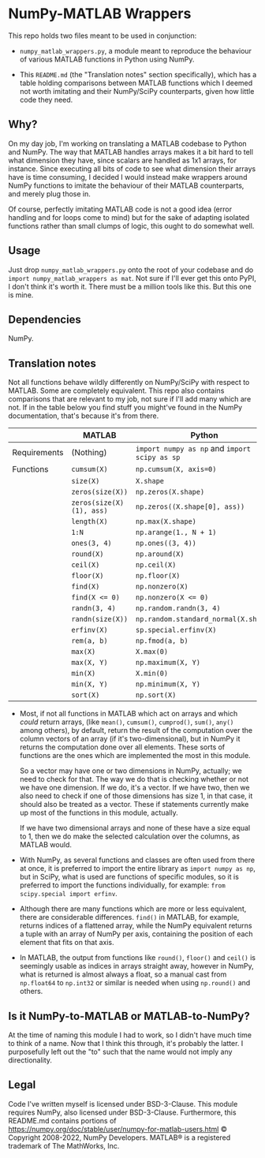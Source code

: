 # NumPy-MATLAB Wrappers
This repo holds two files meant to be used in conjunction:

- `numpy_matlab_wrappers.py`, a module meant to reproduce the behaviour of
  various MATLAB functions in Python using NumPy.

- This `README.md` (the "Translation notes" section specifically), which has
  a table holding comparisons between MATLAB functions which I deemed not worth
  imitating and their NumPy/SciPy counterparts, given how little code they
  need. 

## Why?
On my day job, I'm working on translating a MATLAB codebase to Python and
NumPy. The way that MATLAB handles arrays makes it a bit hard to tell what
dimension they have, since scalars are handled as 1x1 arrays, for instance.
Since executing all bits of code to see what dimension their arrays have is
time consuming, I decided I would instead make wrappers around NumPy functions
to imitate the behaviour of their MATLAB counterparts, and merely plug those
in.

Of course, perfectly imitating MATLAB code is not a good idea (error
handling and for loops come to mind) but for the sake of adapting isolated
functions rather than small clumps of logic, this ought to do somewhat well.

## Usage
Just drop `numpy_matlab_wrappers.py` onto the root of your codebase and do
`import numpy_matlab_wrappers as mat`. Not sure if I'll ever get this onto
PyPI, I don't think it's worth it. There must be a million tools like this.
But this one is mine.

## Dependencies
NumPy.

## Translation notes
Not all functions behave wildly differently on NumPy/SciPy with respect to
MATLAB. Some are completely equivalent. This repo also contains comparisons
that are relevant to my job, not sure if I'll add many which are not. If in the
table below you find stuff you might've found in the NumPy documentation,
that's because it's from there. 

|              | MATLAB                      | Python                                        |
|--------------|-----------------------------|-----------------------------------------------|
| Requirements | (Nothing)                   | `import numpy as np` and `import scipy as sp` |
| Functions    | `cumsum(X)`                 | `np.cumsum(X, axis=0)`                        |
|              | `size(X)`                   | `X.shape`                                     |
|              | `zeros(size(X))`            | `np.zeros(X.shape)`                           |
|              | `zeros(size(X)(1), ass)`    | `np.zeros((X.shape[0], ass))`                 |
|              | `length(X)`                 | `np.max(X.shape)`                             |
|              | `1:N`                       | `np.arange(1., N + 1)`                        |
|              | `ones(3, 4)`                | `np.ones((3, 4))`                             |
|              | `round(X)`                  | `np.around(X)`                                |
|              | `ceil(X)`                   | `np.ceil(X)`                                  |
|              | `floor(X)`                  | `np.floor(X)`                                 | 
|              | `find(X)`                   | `np.nonzero(X)`                               |
|              | `find(X <= 0)`              | `np.nonzero(X <= 0)`                          |
|              | `randn(3, 4)`               | `np.random.randn(3, 4)`                       |
|              | `randn(size(X))`            | `np.random.standard_normal(X.shape)`          |
|              | `erfinv(X)`                 | `sp.special.erfinv(X)`                        |
|              | `rem(a, b)`                 | `np.fmod(a, b)`                               |
|              | `max(X)`                    | `X.max(0)`                                    |
|              | `max(X, Y)`                 | `np.maximum(X, Y)`                            |
|              | `min(X)`                    | `X.min(0)`                                    |
|              | `min(X, Y)`                 | `np.minimum(X, Y)`                            |
|              | `sort(X)`                   | `np.sort(X)`                                  |

- Most, if not all functions in MATLAB which act on arrays and which *could*
  return arrays, (like `mean()`, `cumsum()`, `cumprod()`, `sum()`, `any()`
  among others), by default, return the result of the computation over the
  column vectors of an array (if it's two-dimensional), but in NumPy it returns
  the computation done over all elements. These sorts of functions are the ones
  which are implemented the most in this module.

  So a vector may have one or two dimensions in NumPy, actually; we need to check
  for that. The way we do that is checking whether or not we have one dimension.
  If we do, it's a vector. If we have two, then we also need to check if one of
  those dimensions has size 1, in that case, it should also be treated as a
  vector. These if statements currently make up most of the functions in this
  module, actually.

  If we have two dimensional arrays and none of these have a size equal to 1,
  then we do make the selected calculation over the columns, as MATLAB would.

- With NumPy, as several functions and classes are often used from there at once,
  it is preferred to import the entire library as `import numpy as np`, but in
  SciPy, what is used are functions of specific modules, so it is preferred to
  import the functions individually, for example: `from scipy.special import erfinv`.

- Although there are many functions which are more or less equivalent, there are
  considerable differences. `find()` in MATLAB, for example, returns indices of a
  flattened array, while the NumPy equivalent returns a tuple with an array of
  NumPy per axis, containing the position of each element that fits on that axis.

- In MATLAB, the output from functions like `round()`, `floor()` and `ceil()` is
  seemingly usable as indices in arrays straight away, however in NumPy, what is
  returned is almost always a float, so a manual cast from `np.float64` to
  `np.int32` or similar is needed when using `np.round()` and others.

## Is it NumPy-to-MATLAB or MATLAB-to-NumPy?
At the time of naming this module I had to work, so I didn't have much time
to think of a name. Now that I think this through, it's probably the latter.
I purposefully left out the "to" such that the name would not imply any
directionality.

## Legal
Code I've written myself is licensed under BSD-3-Clause. This module
requires NumPy, also licensed under BSD-3-Clause. Furthermore, this README.md
contains portions of
<https://numpy.org/doc/stable/user/numpy-for-matlab-users.html> © Copyright
2008-2022, NumPy Developers. MATLAB® is a registered trademark of The MathWorks, Inc.
